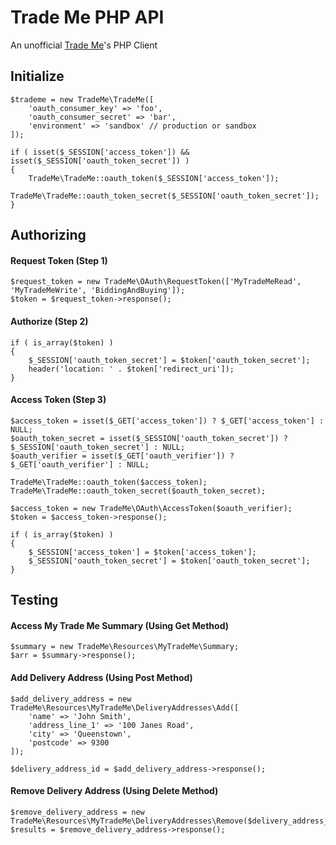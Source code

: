 # Trade Me PHP API

An unofficial [Trade Me](https://www.trademe.co.nz/)'s PHP Client

## Initialize

    $trademe = new TradeMe\TradeMe([
        'oauth_consumer_key' => 'foo',
        'oauth_consumer_secret' => 'bar',
        'environment' => 'sandbox' // production or sandbox
    ]);

    if ( isset($_SESSION['access_token']) && isset($_SESSION['oauth_token_secret']) )
    {
        TradeMe\TradeMe::oauth_token($_SESSION['access_token']);
        TradeMe\TradeMe::oauth_token_secret($_SESSION['oauth_token_secret']);
    }

## Authorizing

#### Request Token (Step 1)

    $request_token = new TradeMe\OAuth\RequestToken(['MyTradeMeRead', 'MyTradeMeWrite', 'BiddingAndBuying']);
    $token = $request_token->response();

#### Authorize (Step 2)

    if ( is_array($token) )
    {
        $_SESSION['oauth_token_secret'] = $token['oauth_token_secret'];
        header('location: ' . $token['redirect_uri']);
    }

#### Access Token (Step 3)

    $access_token = isset($_GET['access_token']) ? $_GET['access_token'] : NULL;
    $oauth_token_secret = isset($_SESSION['oauth_token_secret']) ? $_SESSION['oauth_token_secret'] : NULL;
    $oauth_verifier = isset($_GET['oauth_verifier']) ? $_GET['oauth_verifier'] : NULL;
    
    TradeMe\TradeMe::oauth_token($access_token);
    TradeMe\TradeMe::oauth_token_secret($oauth_token_secret);
    
    $access_token = new TradeMe\OAuth\AccessToken($oauth_verifier);
    $token = $access_token->response();
    
    if ( is_array($token) )
    {
        $_SESSION['access_token'] = $token['access_token'];
        $_SESSION['oauth_token_secret'] = $token['oauth_token_secret'];
    }

## Testing

#### Access My Trade Me Summary (Using Get Method)

    $summary = new TradeMe\Resources\MyTradeMe\Summary;
    $arr = $summary->response();

#### Add Delivery Address (Using Post Method)

    $add_delivery_address = new TradeMe\Resources\MyTradeMe\DeliveryAddresses\Add([
        'name' => 'John Smith',
        'address_line_1' => '100 Janes Road',
        'city' => 'Queenstown',
        'postcode' => 9300
    ]);

    $delivery_address_id = $add_delivery_address->response();

#### Remove Delivery Address (Using Delete Method)

    $remove_delivery_address = new TradeMe\Resources\MyTradeMe\DeliveryAddresses\Remove($delivery_address_id);
    $results = $remove_delivery_address->response();
